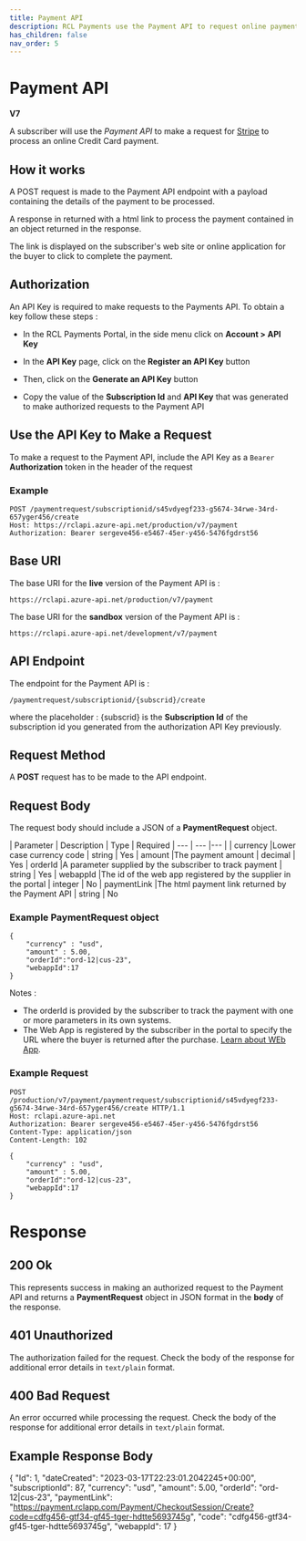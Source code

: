 ```yaml
---
title: Payment API
description: RCL Payments use the Payment API to request online payment processing from stripe
has_children: false
nav_order: 5
---
```


# Payment API
**V7**

A subscriber will use the *Payment API* to make a request for [Stripe](https://stripe.com) to process an online Credit Card payment.

## How it works

A POST request is made to the Payment API endpoint with a payload containing the details of the payment to be processed. 

A response in returned with a html link to process the payment contained in an object returned in the response.

The link is displayed on the subscriber's web site or online application for the buyer to click to complete the payment.

## Authorization

An API Key is required to make requests to the Payments API. To obtain a key follow these steps :

- In the RCL Payments Portal, in the side menu click on **Account > API Key**

- In the **API Key** page, click on the **Register an API Key** button

- Then, click on the **Generate an API Key** button

- Copy the value of the **Subscription Id** and **API Key** that was generated to make authorized requests to the Payment API

## Use the API Key to Make a Request

To make a request to the Payment API, include the API Key as a `Bearer` **Authorization** token in the header of the request

### Example

```
POST /paymentrequest/subscriptionid/s45vdyegf233-g5674-34rwe-34rd-657yger456/create
Host: https://rclapi.azure-api.net/production/v7/payment
Authorization: Bearer sergeve456-e5467-45er-y456-5476fgdrst56
```

## Base URI

The base URI for the **live** version of the Payment API is :

```
https://rclapi.azure-api.net/production/v7/payment
```

The base URI for the **sandbox** version of the Payment API is :

```
https://rclapi.azure-api.net/development/v7/payment
```

## API Endpoint

The endpoint for the Payment API is :

```
/paymentrequest/subscriptionid/{subscrid}/create
```

where the placeholder : {subscrid} is the **Subscription Id** of the subscription id you generated from the authorization API Key previously.

## Request Method

A **POST** request has to be made to the API endpoint.

## Request Body

The request body should include a JSON of a **PaymentRequest** object.

| Parameter | Description | Type | Required
| --- | --- |--- |
| currency |Lower case currency code | string | Yes 
| amount |The payment amount | decimal | Yes
| orderId |A parameter supplied by the subscriber to track payment | string | Yes
| webappId |The id of the web app registered by the supplier in the portal  | integer | No
| paymentLink |The html payment link returned by the Payment API | string | No

### Example PaymentRequest object

```
{
    "currency" : "usd",
    "amount" : 5.00,
    "orderId":"ord-12|cus-23",
    "webappId":17
}
```

Notes :

- The orderId is provided by the subscriber to track the payment with one or more parameters in its own systems.
- The Web App is registered by the subscriber in the portal to specify the URL where the buyer is returned after the purchase. [Learn about WEb App]().

### Example Request

```
POST /production/v7/payment/paymentrequest/subscriptionid/s45vdyegf233-g5674-34rwe-34rd-657yger456/create HTTP/1.1
Host: rclapi.azure-api.net
Authorization: Bearer sergeve456-e5467-45er-y456-5476fgdrst56
Content-Type: application/json
Content-Length: 102

{
    "currency" : "usd",
    "amount" : 5.00,
    "orderId":"ord-12|cus-23",
    "webappId":17
}
```

# Response

## 200 Ok

This represents success in making an authorized request to the Payment API and returns a **PaymentRequest** object in JSON format in the **body** of the response. 

## 401 Unauthorized

The authorization failed for the request. Check the body of the response for additional error details in ``text/plain`` format.

## 400 Bad Request

An error occurred while processing the request. Check the body of the response for additional error details in ``text/plain`` format.

## Example Response Body

{
    "Id": 1,
    "dateCreated": "2023-03-17T22:23:01.2042245+00:00",
    "subscriptionId": 87,
    "currency": "usd",
    "amount": 5.00,
    "orderId": "ord-12|cus-23",
    "paymentLink": "https://payment.rclapp.com/Payment/CheckoutSession/Create?code=cdfg456-gtf34-gf45-tger-hdtte5693745g",
    "code": "cdfg456-gtf34-gf45-tger-hdtte5693745g",
    "webappId": 17
}